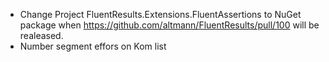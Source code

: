 - Change Project FluentResults.Extensions.FluentAssertions to NuGet package when https://github.com/altmann/FluentResults/pull/100 will be realeased.
- Number segment effors on Kom list